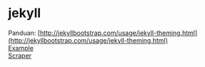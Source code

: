 # jekyll 
Panduan:  [http://jekyllbootstrap.com/usage/jekyll-theming.html](http://jekyllbootstrap.com/usage/jekyll-theming.html)<br>
<a href="http://example.com/" target="_blank">Example</a><br>
<a href='https://github.com/je-suis-tm/web-scraping#available-scrapers' target='_blank'>Scraper</a>
